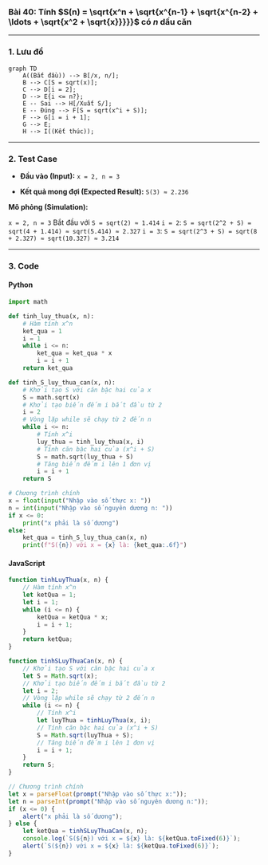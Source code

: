 ### Bài 40: Tính $S(n) = \sqrt{x^n + \sqrt{x^{n-1} + \sqrt{x^{n-2} + \ldots + \sqrt{x^2 + \sqrt{x}}}}}$ có $n$ dấu căn

---

### **1. Lưu đồ**

```mermaid
graph TD
    A((Bắt đầu)) --> B[/x, n/];
    B --> C[S = sqrt(x)];
    C --> D[i = 2];
    D --> E{i <= n?};
    E -- Sai --> H[/Xuất S/];
    E -- Đúng --> F[S = sqrt(x^i + S)];
    F --> G[i = i + 1];
    G --> E;
    H --> I((Kết thúc));
```

---

### **2. Test Case**

- **Đầu vào (Input):** `x = 2, n = 3`

- **Kết quả mong đợi (Expected Result):** `S(3) ≈ 2.236`


**Mô phỏng (Simulation):**

`x = 2, n = 3`
Bắt đầu với `S = sqrt(2) ≈ 1.414`
`i = 2`: `S = sqrt(2^2 + S) = sqrt(4 + 1.414) ≈ sqrt(5.414) ≈ 2.327`
`i = 3`: `S = sqrt(2^3 + S) = sqrt(8 + 2.327) ≈ sqrt(10.327) ≈ 3.214`

---

### **3. Code**

#### **Python**

```python
import math

def tinh_luy_thua(x, n):
    # Hàm tính x^n
    ket_qua = 1
    i = 1
    while i <= n:
        ket_qua = ket_qua * x
        i = i + 1
    return ket_qua

def tinh_S_luy_thua_can(x, n):
    # Khởi tạo S với căn bậc hai của x
    S = math.sqrt(x)
    # Khởi tạo biến đếm i bắt đầu từ 2
    i = 2
    # Vòng lặp while sẽ chạy từ 2 đến n
    while i <= n:
        # Tính x^i
        luy_thua = tinh_luy_thua(x, i)
        # Tính căn bậc hai của (x^i + S)
        S = math.sqrt(luy_thua + S)
        # Tăng biến đếm i lên 1 đơn vị
        i = i + 1
    return S

# Chương trình chính
x = float(input("Nhập vào số thực x: "))
n = int(input("Nhập vào số nguyên dương n: "))
if x <= 0:
    print("x phải là số dương")
else:
    ket_qua = tinh_S_luy_thua_can(x, n)
    print(f"S({n}) với x = {x} là: {ket_qua:.6f}")
```

#### **JavaScript**

```javascript
function tinhLuyThua(x, n) {
    // Hàm tính x^n
    let ketQua = 1;
    let i = 1;
    while (i <= n) {
        ketQua = ketQua * x;
        i = i + 1;
    }
    return ketQua;
}

function tinhSLuyThuaCan(x, n) {
    // Khởi tạo S với căn bậc hai của x
    let S = Math.sqrt(x);
    // Khởi tạo biến đếm i bắt đầu từ 2
    let i = 2;
    // Vòng lặp while sẽ chạy từ 2 đến n
    while (i <= n) {
        // Tính x^i
        let luyThua = tinhLuyThua(x, i);
        // Tính căn bậc hai của (x^i + S)
        S = Math.sqrt(luyThua + S);
        // Tăng biến đếm i lên 1 đơn vị
        i = i + 1;
    }
    return S;
}

// Chương trình chính
let x = parseFloat(prompt("Nhập vào số thực x:"));
let n = parseInt(prompt("Nhập vào số nguyên dương n:"));
if (x <= 0) {
    alert("x phải là số dương");
} else {
    let ketQua = tinhSLuyThuaCan(x, n);
    console.log(`S(${n}) với x = ${x} là: ${ketQua.toFixed(6)}`);
    alert(`S(${n}) với x = ${x} là: ${ketQua.toFixed(6)}`);
}
```